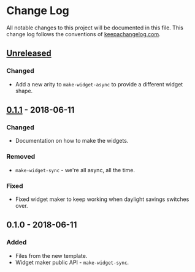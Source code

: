 # Change Log
All notable changes to this project will be documented in this file. This change log follows the conventions of [keepachangelog.com](http://keepachangelog.com/).

## [Unreleased]
### Changed
- Add a new arity to `make-widget-async` to provide a different widget shape.

## [0.1.1] - 2018-06-11
### Changed
- Documentation on how to make the widgets.

### Removed
- `make-widget-sync` - we're all async, all the time.

### Fixed
- Fixed widget maker to keep working when daylight savings switches over.

## 0.1.0 - 2018-06-11
### Added
- Files from the new template.
- Widget maker public API - `make-widget-sync`.

[Unreleased]: https://github.com/your-name/cisco_cms/compare/0.1.1...HEAD
[0.1.1]: https://github.com/your-name/cisco_cms/compare/0.1.0...0.1.1
